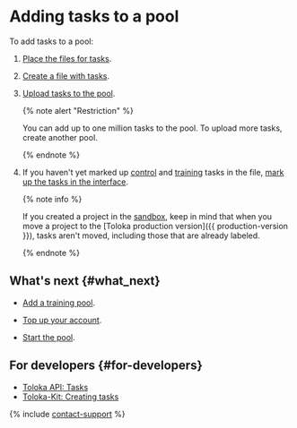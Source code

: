 # Adding tasks to a pool

To add tasks to a pool:

1. [Place the files for tasks](cloud-storage.md).

1. [Create a file with tasks](pool_csv.md).

1. [Upload tasks to the pool](task_upload.md).

    {% note alert "Restriction" %}

    You can add up to one million tasks to the pool. To upload more tasks, create another pool.

    {% endnote %}

1. If you haven't yet marked up [control](../../glossary.md#control-task) and [training](../../glossary.md#training-task) tasks in the file, [mark up the tasks in the interface](task_markup.md).

    {% note info %}

    If you created a project in the [sandbox](../../glossary.md#sandbox), keep in mind that when you move a project to the [Toloka production version]({{ production-version }}), tasks aren't moved, including those that are already labeled.

    {% endnote %}

## What's next {#what_next}

- [Add a training pool](train.md).

- [Top up your account](refill.md).

- [Start the pool](pool-run-and-stop.md).

## For developers {#for-developers}

- [Toloka API: Tasks](../../api/concepts/tasks.md)
- [Toloka-Kit: Creating tasks](../../toloka-kit/reference/toloka.client.TolokaClient.create_task.md)

{% include [contact-support](../_includes/contact-support.md) %}